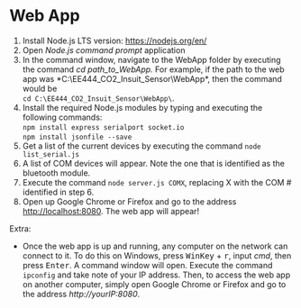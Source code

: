 # Web App
1. Install Node.js LTS version: <https://nodejs.org/en/>
2. Open *Node.js command prompt* application
3. In the command window, navigate to the WebApp folder by executing the command 
*cd path_to_WebApp.* For example, if the path to the web app was *C:\EE444_CO2_Insuit_Sensor\WebApp\*, 
then the command would be  
`cd C:\EE444_CO2_Insuit_Sensor\WebApp\`.
4. Install the required Node.js modules by typing and executing the following commands:  
`npm install express serialport socket.io`  
`npm install jsonfile --save`  
5. Get a list of the current devices by executing the command `node list_serial.js`
6. A list of COM devices will appear. Note the one that is identified as the bluetooth module.
7. Execute the command `node server.js COMX`, replacing X with the COM #
identified in step 6.
8. Open up Google Chrome or Firefox and go to the address <http://localhost:8080>. The web app will appear!

Extra:
* Once the web app is up and running, any computer on the network can connect to it. To do this on Windows, press
<kbd>WinKey</kbd> + <kbd>r</kbd>, input *cmd*, then press <kbd>Enter</kbd>. A command window will open. 
Execute the command `ipconfig` and take note of your IP address. Then, to access the web app on another 
computer, simply open Google Chrome or Firefox and go to the address *http://yourIP:8080*.
 
